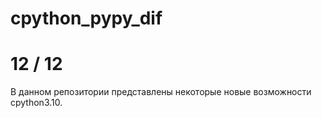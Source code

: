 # cpython_pypy_dif
# 12 / 12
В данном репозитории представлены некоторые новые возможности cpython3.10.